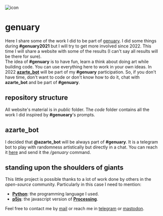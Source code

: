 ![icon](https://azarte.gitlab.io/genuary/assets/img/logo_64.png)

# genuary

Here I share some of the work I did to be part of [genuary](htps://genuary.art). I did some things during
**#genuary2021** but I will try to get more involved since 2022. This time I will share a website with some of the
results (I can't say all results will be there for sure).  
The idea of **#genuary** is to have fun, learn a think about doing art while building code. You can use everything
here to work in your own ideas. In 2022 [**azarte_bot**](https://t.me/azarte_bot) will be part of my **#genuary**
participation. So, if you don't have time, don't want to code or don't know how to do it, chat with **azarte_bot**
and be part of **#genuary**.  

## repository structure

All website's material is in *public* folder. The *code* folder contains all the work I did inspired by **#genueary**'s prompts.  

## azarte_bot

I decided that **@azarte_bot** will be always part of **#genuary**. It is a telegram bot to play with randomness
artistically but directly in a chat. You can reach it [here]("https://t.me/azarte_bot")
and send it the */genuary* command.  

## standing upon the shoulders of giants

This little project is possible thanks to a lot of work done by others in the *open-source* community. Particularly in
this case I need to mention:

- [**Python**](https://www.python.org/): the programming language I used.  
- [**p5js**](https://p5js.org/): the javascript version of [**Processing**](https://processing.org).  

Feel free to contact me by [mail](mailto:rodrigovalla@protonmail.ch) or reach me in
[telegram](https://t.me/rvalla) or [mastodon](https://fosstodon.org/@rvalla).
